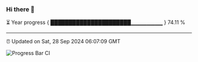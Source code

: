 ### Hi there 👋

⏳ Year progress { ██████████████████████▁▁▁▁▁▁▁▁ } 74.11 %

---

⏰ Updated on Sat, 28 Sep 2024 06:07:09 GMT

![Progress Bar CI](https://github.com/EinsPommes/EinsPommes/blob/main/.github/workflows/main.yml)
